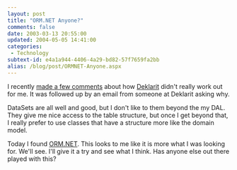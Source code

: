 ```yaml
---
layout: post
title: "ORM.NET Anyone?"
comments: false
date: 2003-03-13 20:55:00
updated: 2004-05-05 14:41:00
categories:
 - Technology
subtext-id: e4a1a944-4406-4a29-bd82-57f7659fa2bb
alias: /blog/post/ORMNET-Anyone.aspx
---
```



I recently [made a few comments](http://www.peterprovost.org/2003/02/23.html#a32) about how [Deklarit](http://www.deklarit.com) didn't really work out for me. It was followed up by an email from someone at Deklarit asking why.

DataSets are all well and good, but I don't like to them beyond the my DAL. They give me nice access to the table structure, but once I get beyond that, I really prefer to use classes that have a structure more like the domain model.

Today I found [ORM.NET](http://www.olero.com/Ormweb/). This looks to me like it is more what I was looking for. We'll see. I'll give it a try and see what I think. Has anyone else out there played with this?
